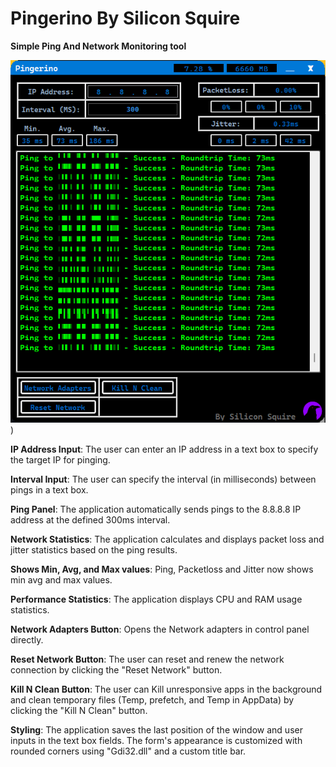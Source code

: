 # Pingerino By Silicon Squire
**Simple Ping And Network Monitoring tool**

![Interface](Pingerino_stat.png))

**IP Address Input**: The user can enter an IP address in a text box to specify the target IP for pinging.

**Interval Input**: The user can specify the interval (in milliseconds) between pings in a text box.

**Ping Panel**: The application automatically sends pings to the 8.8.8.8 IP address at the defined 300ms interval.

**Network Statistics**: The application calculates and displays packet loss and jitter statistics based on the ping results.

**Shows Min, Avg, and Max values**: Ping, Packetloss and Jitter now shows min avg and max values.

**Performance Statistics**: The application displays CPU and RAM usage statistics.

**Network Adapters Button**: Opens the Network adapters in control panel directly.

**Reset Network Button**: The user can reset and renew the network connection by clicking the "Reset Network" button.

**Kill N Clean Button**: The user can Kill unresponsive apps in the background and clean temporary files (Temp, prefetch, and Temp in AppData) by clicking the "Kill N Clean" button.

**Styling**: The application saves the last position of the window and user inputs in the text box fields. The form's appearance is customized with rounded corners using "Gdi32.dll" and a custom title bar.

